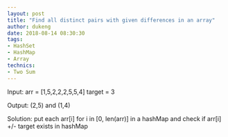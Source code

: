 ```yaml
---
layout: post
title: "Find all distinct pairs with given differences in an array"
author: dukeng
date: 2018-08-14 08:30:30
tags:
- HashSet
- HashMap
- Array
technics:
- Two Sum
---
```


Input: arr = [1,5,2,2,2,5,5,4] target = 3

Output: (2,5) and (1,4)

Solution: put each arr[i] for i in [0, len(arr)] in a hashMap and check if arr[i] +/- target exists in hashMap
